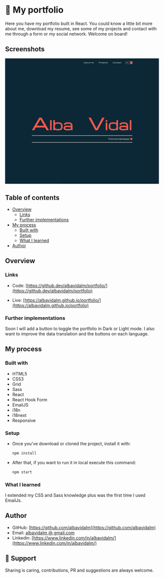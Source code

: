 # 📓 My portfolio

Here you have my portfolio built in React. You could know a little bit more about me, download my resume, see some of my projects and contact with me through a form or my social network.
Welcome on board!

## Screenshots

![](./src/assets/images/scr_header.webp)

## Table of contents

- [Overview](#overview)
  - [Links](#links)
  - [Further implementations](#further-implementations)
- [My process](#my-process)
  - [Built with](#built-with)
  - [Setup](#setup)
  - [What I learned](#what-i-learned)
- [Author](#author)

## Overview

### Links

- Code: [https://github.dev/albavidalm/portfolio/](https://github.dev/albavidalm/portfolio)

- Live: [https://albavidalm.github.io/portfolio/](https://albavidalm.github.io/portfolio)

### Further implementations

Soon I will add a button to toggle the portfolio in Dark or Light mode.
I also want to improve the data translation and the buttons on each language.

## My process

### Built with

- HTML5
- CSS3
- Grid
- Sass
- React
- React Hook Form
- EmailJS
- i18n
- i18next
- Responsive

### Setup

- Once you've download or cloned the project, install it with:
  ```bash
  npm install
  ```
- After that, if you want to run it in local execute this command:
  ```bash
  npm start
  ```

### What I learned

I extended my CSS and Sass knowledge plus was the first time I used EmailJs.

## Author

- GitHub: [https://github.com/albavidalm](https://github.com/albavidalm)
- Email: [albavidalm @ gmail.com](mailto:albavidalm@gmail.com?subject=Hi)
- Linkedin: [https://www.linkedin.com/in/albavidalm/](https://www.linkedin.com/in/albavidalm/)

## 🖤 Support

Sharing is caring, contributions, PR and suggestions are always welcome.
